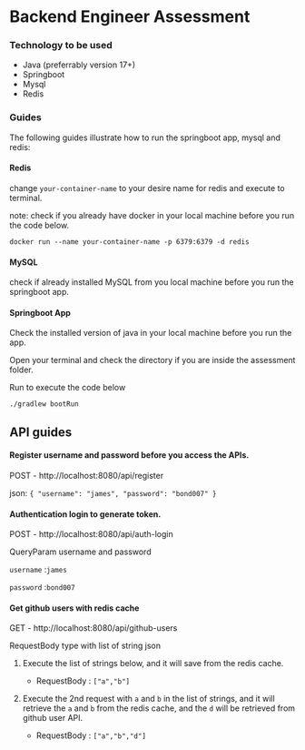 # Backend Engineer Assessment

### Technology to be used

* Java (preferrably version 17+)
* Springboot
* Mysql
* Redis


### Guides
The following guides illustrate how to run the springboot app, mysql and redis:

#### Redis

change `your-container-name` to your desire name for redis and execute to terminal.

note: check if you already have docker in your local machine before you run the code below.

`docker run --name your-container-name -p 6379:6379 -d redis`

#### MySQL

check if already installed MySQL from you local machine before you run the springboot app.

#### Springboot App 

Check the installed version of java in your local machine before you run the app.

Open your terminal and check the directory if you are inside the assessment folder.

Run to execute the code below

`./gradlew bootRun`



## API guides

#### Register username and password before you access the APIs.
POST - http://localhost:8080/api/register

json: 
`{
    "username": "james",
    "password": "bond007"
}`

#### Authentication login to generate token.
POST - http://localhost:8080/api/auth-login


QueryParam username and password

`username` :`james`

`password` :`bond007`

#### Get github users with redis cache

GET - http://localhost:8080/api/github-users

RequestBody type with list of string json

1. Execute the list of strings below, and it will save from the redis cache.

   * RequestBody : `["a","b"]`

2. Execute the 2nd request with `a` and `b` in the list of strings, 
and it will retrieve the `a` and `b` from the redis cache, and the `d` will be retrieved from github user API.

   * RequestBody : `["a","b","d"]`


